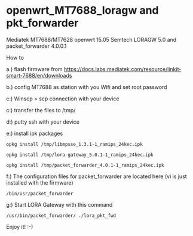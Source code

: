 # openwrt_MT7688_loragw and pkt_forwarder
Mediatek MT7688/MT7628 openwrt 15.05 Semtech LORAGW 5.0 and packet_forwarder 4.0.0.1

How to

a.) flash firmware from https://docs.labs.mediatek.com/resource/linkit-smart-7688/en/downloads

b.) config MT7688 as station with you Wifi and set root password

c:) Winscp > scp connection with your device

c:) transfer the files to /tmp/

d:) putty ssh with your device

e:) install ipk packages

    opkg install /tmp/libmpsse_1.3.1-1_ramips_24kec.ipk
    
    opkg install /tmp/lora-gateway_5.0.1-1_ramips_24kec.ipk
    
    opkg install /tmp/packet_forwarder_4.0.1-1_ramips_24kec.ipk
    
f:) 
The configuration files for packet_forwarder are located here 
    (vi is just installed with the firmware)

    /bin/usr/packet_forwarder
    
g:) Start LORA Gateway with this command

    /usr/bin/packet_forwarder/ ./lora_pkt_fwd

Enjoy it! :-)


    

    

    

    
